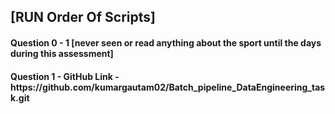 <h2>
[RUN Order Of Scripts]
</h2><h4>
Question 0 - 1 [never seen or read anything about the sport until the days during this assessment]
</h4>

<h4>
Question 1 - GitHub Link - https://github.com/kumargautam02/Batch_pipeline_DataEngineering_task.git
</h4>

